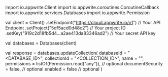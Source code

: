 import io.appwrite.Client
import io.appwrite.coroutines.CoroutineCallback
import io.appwrite.services.Databases
import io.appwrite.Permission

val client = Client()
    .setEndpoint("https://cloud.appwrite.io/v1") // Your API Endpoint
    .setProject("5df5acd0d48c2") // Your project ID
    .setKey("919c2d18fb5d4...a2ae413da83346ad2") // Your secret API key

val databases = Databases(client)

val response = databases.updateCollection(
    databaseId = "<DATABASE_ID>",
    collectionId = "<COLLECTION_ID>",
    name = "<NAME>",
    permissions = listOf(Permission.read("any")), // optional
    documentSecurity = false, // optional
    enabled = false // optional
)
